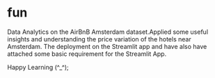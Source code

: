 # fun
Data Analytics on the AirBnB Amsterdam dataset.Applied some useful insights and understanding the price variation of the hotels near Amsterdam.
The deployment on the Streamlit app and have also have attached some basic requirement for the Streamlit App.



Happy Learning (^_^);   
